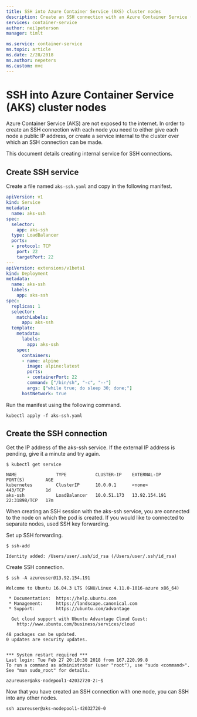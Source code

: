 ```yaml
---
title: SSH into Azure Container Service (AKS) cluster nodes
description: Create an SSH connection with an Azure Container Service (AKS) cluster nodes
services: container-service
author: neilpeterson
manager: timlt

ms.service: container-service
ms.topic: article
ms.date: 2/28/2018
ms.author: nepeters
ms.custom: mvc
---
```


# SSH into Azure Container Service (AKS) cluster nodes

Azure Container Service (AKS) are not exposed to the internet. In order to create an SSH connection with each node you need to either give each node a public IP address, or create a service internal to the cluster over which an SSH connection can be made.

This document details creating internal service for SSH connections.

## Create SSH service

Create a file named `aks-ssh.yaml` and copy in the following manifest.

```yaml
apiVersion: v1
kind: Service
metadata:
  name: aks-ssh
spec:
  selector:
    app: aks-ssh
  type: LoadBalancer
  ports:
  - protocol: TCP
    port: 22
    targetPort: 22
---
apiVersion: extensions/v1beta1
kind: Deployment
metadata:
  name: aks-ssh
  labels:
    app: aks-ssh
spec:
  replicas: 1
  selector:
    matchLabels:
      app: aks-ssh
  template:
    metadata:
      labels:
        app: aks-ssh
    spec:
      containers:
      - name: alpine
        image: alpine:latest
        ports:
        - containerPort: 22
        command: ["/bin/sh", "-c", "--"]
        args: ["while true; do sleep 30; done;"]
      hostNetwork: true
```

Run the manifest using the following command.

```azurecli-interactive
kubectl apply -f aks-ssh.yaml
```

## Create the SSH connection

Get the IP address of the aks-ssh service. If the external IP address is pending, give it a minute and try again.

```azurecli-interactive
$ kubectl get service

NAME               TYPE           CLUSTER-IP    EXTERNAL-IP     PORT(S)        AGE
kubernetes         ClusterIP      10.0.0.1      <none>          443/TCP        1d
aks-ssh            LoadBalancer   10.0.51.173   13.92.154.191   22:31898/TCP   17m
```

When creating an SSH session with the aks-ssh service, you are connected to the node on which the pod is created. If you would like to connected to separate nodes, used SSH key forwarding.

Set up SSH forwarding.

```azurecli-interactive
$ ssh-add

Identity added: /Users/user/.ssh/id_rsa (/Users/user/.ssh/id_rsa)
```

Create SSH connection.

```azurecli-interactive
$ ssh -A azureuser@13.92.154.191

Welcome to Ubuntu 16.04.3 LTS (GNU/Linux 4.11.0-1016-azure x86_64)

 * Documentation:  https://help.ubuntu.com
 * Management:     https://landscape.canonical.com
 * Support:        https://ubuntu.com/advantage

  Get cloud support with Ubuntu Advantage Cloud Guest:
    http://www.ubuntu.com/business/services/cloud

48 packages can be updated.
0 updates are security updates.


*** System restart required ***
Last login: Tue Feb 27 20:10:38 2018 from 167.220.99.8
To run a command as administrator (user "root"), use "sudo <command>".
See "man sudo_root" for details.

azureuser@aks-nodepool1-42032720-2:~$
```

Now that you have created an SSH connection with one node, you can SSH into any other nodes.

```azurecli-interactive
ssh azureuser@aks-nodepool1-42032720-0
```